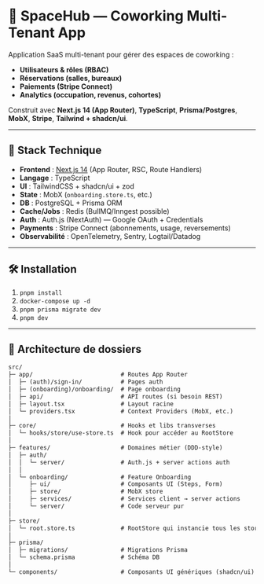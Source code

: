 # 🏢 SpaceHub — Coworking Multi-Tenant App

Application SaaS multi-tenant pour gérer des espaces de coworking :

- **Utilisateurs & rôles (RBAC)**
- **Réservations (salles, bureaux)**
- **Paiements (Stripe Connect)**
- **Analytics (occupation, revenus, cohortes)**

Construit avec **Next.js 14 (App Router)**, **TypeScript**, **Prisma/Postgres**, **MobX**, **Stripe**, **Tailwind + shadcn/ui**.

---

## 🚀 Stack Technique

- **Frontend** : [Next.js 14](https://nextjs.org/) (App Router, RSC, Route Handlers)
- **Langage** : TypeScript
- **UI** : TailwindCSS + shadcn/ui + zod
- **State** : MobX (`onboarding.store.ts`, etc.)
- **DB** : PostgreSQL + Prisma ORM
- **Cache/Jobs** : Redis (BullMQ/Inngest possible)
- **Auth** : Auth.js (NextAuth) — Google OAuth + Credentials
- **Payments** : Stripe Connect (abonnements, usage, reversements)
- **Observabilité** : OpenTelemetry, Sentry, Logtail/Datadog

---

## 🛠 Installation

1. `pnpm install`
2. `docker-compose up -d`
3. `pnpm prisma migrate dev`
4. `pnpm dev`

---

## 📂 Architecture de dossiers

```txt
src/
├─ app/                         # Routes App Router
│  ├─ (auth)/sign-in/           # Pages auth
│  ├─ (onboarding)/onboarding/  # Page onboarding
│  ├─ api/                      # API routes (si besoin REST)
│  ├─ layout.tsx                # Layout racine
│  └─ providers.tsx             # Context Providers (MobX, etc.)
│
├─ core/                        # Hooks et libs transverses
│  └─ hooks/store/use-store.ts  # Hook pour accéder au RootStore
│
├─ features/                    # Domaines métier (DDD-style)
│  ├─ auth/
│  │  └─ server/                # Auth.js + server actions auth
│  │
│  └─ onboarding/               # Feature Onboarding
│     ├─ ui/                    # Composants UI (Steps, Form)
│     ├─ store/                 # MobX store
│     ├─ services/              # Services client → server actions
│     └─ server/                # Code serveur pur
│
├─ store/
│  └─ root.store.ts             # RootStore qui instancie tous les stores
│
├─ prisma/
│  ├─ migrations/               # Migrations Prisma
│  └─ schema.prisma             # Schéma DB
│
└─ components/                  # Composants UI génériques (shadcn/ui)
```
